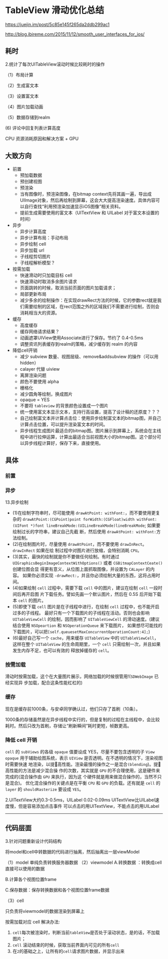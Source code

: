 # TableView 滑动优化总结



https://juejin.im/post/5c85e145f265da2ddb299ac1

http://blog.ibireme.com/2015/11/12/smooth_user_interfaces_for_ios/



## 耗时

2.统计了每次UITableView滚动时候比较耗时的操作

（1）布局计算

（2）生成富文本

（3）设置富文本

（4）图片加载动画

（5）数据存储到realm

   (6)  评论中回复列表计算高度



CPU 资源消耗原因和解决方案 + GPU



## 大致方向

- 前置
  - 预加载数据
  - 预创建视图
  - 预渲染
  - 当有图像时，预渲染图像，在bitmap context先将其画一遍，导出成UIImage对象，然后再绘制到屏幕，这会大大提高渲染速度。具体内容可以自行查找“利用预渲染加速显示iOS图像”相关资料。
  - 提前生成需要使用的富文本（UITextView 和 UILabel 对于富文本设置的时间）
- 异步
  - 异步计算高度
  - 异步计算布局：手动布局
  - 异步绘制 cell
  - 异步加载 url
  - 子线程剪切图片
  - 子线程解析模型？
- 按需加载
  - 快速滑动时只加载目标 cell
  - 快速滑动时取消多余图片请求
  - 页面跳转的时候，取消当前页面的图片加载请求；
  - 局部更新布局
  - 减少多余的绘制操作：在实现drawRect方法的时候，它的参数rect就是我们需要绘制的区域，在rect范围之外的区域我们不需要进行绘制，否则会消耗相当大的资源。
- 缓存
  - 高度缓存
  - 缓存网络请求结果？
  - 动画遮罩UIView使用Associate进行了保存。节约了 0.4-0.5ms
  - 调整资讯列表缓存到realm的策略，减少缓存到 realm 的内容
- 降低cell开销
  - 减少 subview 数量、视图层级、remove&addsubview 的操作（可以用 hidden）
  - calayer 代替 uiview
  - 离屏渲染问题
  - 颜色不要使用 alpha
  - 栅格化
  - 减少圆角等绘制，换成图片
  - opaque = YES
  - 不要将 `tableview` 的背景颜色设置成一个图片
  - 统一使用富文本显示文本，支持行高设置，提高了设计稿的还原度？？？
  - 自己绘制富文本并计算点击位：使用异步绘制富文本的bitmap图，并自己计算点击位置，可以提升渲染富文本的时间。
  - 异步线程生成图片最适合的bitmap图。图片展示到屏幕上，系统会在主线程中进行拉伸运算，计算出最适合当前视图大小的bitmap图。这个部分可以异步线程计算好，保存下来，直接使用。



## 具体



### 前置



### 异步



13.异步绘制

- (1)在绘制字符串时，尽可能使用 `drawAtPoint: withFont:`，而不要使用更复杂的 `drawAtPoint:(CGPoint)point forWidth:(CGFloat)width withFont:(UIFont *)font lineBreakMode:(UILineBreakMode)lineBreakMode`; 如果要绘制过长的字符串，建议自己先截 断，然后使用 `drawAtPoint: withFont:`方法绘制。
- (2)在绘制图片时，尽量使用 `drawAtPoint`，而不要使用 `drawInRect`。`drawInRect` 如果在绘 制过程中对图片进行放缩，会特别消耗 `CPU`。
- (3)其实，最快的绘制就是你不要做任何绘制。有时通过 `UIGraphicsBeginImageContextWithOptions()` 或者 `CGBitmapContextCeate()` 创建位图会显 得更有意义，从位图上面抓取图像，并设置为 `CALayer` 的内容。 如果你必须实现 `-drawRect:`，并且你必须绘制大量的东西，这将占用时间。
- (4)如果绘制 `cell` 过程中，需要下载 `cell` 中的图片，建议在绘制 `cell` 一段时间后再开启图 片下载任务。譬如先画一个默认图片，然后在 0.5S 后开始下载本 `cell` 的图片。
- (5)即使下载 `cell` 图片是在子线程中进行，在绘制 `cell` 过程中，也不能开启过多的子线程。 最好只有一个下载图片的子线程在活动。否则也会影响 `UITableViewCell` 的绘制，因而影响了 `UITableViewCell` 的滑动速度。(建议结合使用 `NSOpeartion` 和 `NSOperationQueue` 来下载图片， 如果想尽可能找的下载图片，可以把`[self.queuesetMaxConcurrentOperationCount:4];`)
- (6)最好自己写一个 `cache`，用来缓存 `UITableView` 中的 `UITableViewCell`，这样在整个 `UITableView` 的生命周期里，一个 `cell` 只需绘制一次，并且如果发生内存不足，也可以有效的 释放掉缓存的 `cell`。



### 按需加载

滑动时按需加载，这个在大量图片展示，网络加载的时候很管用!(`SDWebImage` 已经实现异 步加载，配合这条性能杠杠的)



### 缓存

现在是缓存前1000条，与安卓同学确认过，他们只存了首刷（10条）。

1000条的存储虽然是在异步线程中实行的，但是复制的过程在主线程中，会比较耗时。然后只改为首刷，存储让“刷新瞬间”耗时更短，帧数更高。



### 降低 cell 开销

`cell` 的 `subViews` 的各级 `opaque` 值要设成 YES，尽量不要包含透明的子 `View` `opaque` 用于辅助绘图系统，表示 `UIView` 是否透明。在不透明的情况下，渲染视图时需要快速 地渲染，以提􏰀高性能。渲染最慢的操作之一是混合`(blending`)。提􏰀高性能的方法是减少混合操 作的次数，其实就是 `GPU` 的不合理使用，这是硬件来完成的(混合操作由 `GPU` 来执行，因为这 个硬件就是用来做混合操作的，当然不只是混合)。 优化混合操作的关键点是在平衡 `CPU` 和 `GPU` 的负载。还有就是 `cell` 的 `layer` 的 `shouldRasterize` 要设成 `YES`。



2.UITextView大约0.3-0.5ms，UILabel 0.02-0.09ms
UITextView比UILabel速度慢，但是容易添加点击事件
可以点击的用UITextView，不能点击的用UILabel





---



## 代码层面

3.针对问题重新设计代码结构

将model和cell中转数据的代码进行抽离，然后抽离出一层viewModel

（1）model
单纯负责转换服务器数据
（2）viewmodel
A.转换数据 ：转换成cell直接可以使用的数据

B.计算各个视图位置frame

C.保存数据：保存转换数据和各个视图位置frame数据

（3）cell

只负责将viewmodel的数据渲染到屏幕上





按需加载对应 cell 解决办法:

1. `cell`每次被渲染时，判断当前`tableView`是否处于滚动状态，是的话，不加载图片；
2. `cell` 滚动结束的时候，获取当前界面内可见的所有`cell`
3. 在`2`的基础之上，让所有的`cell`请求图片数据，并显示出来